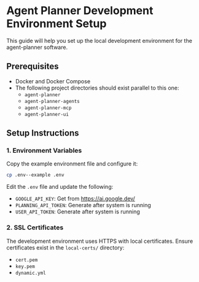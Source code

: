 # Agent Planner Development Environment Setup

This guide will help you set up the local development environment for the agent-planner software.

## Prerequisites

- Docker and Docker Compose
- The following project directories should exist parallel to this one:
  - `agent-planner`
  - `agent-planner-agents`
  - `agent-planner-mcp`
  - `agent-planner-ui`

## Setup Instructions

### 1. Environment Variables

Copy the example environment file and configure it:

```bash
cp .env--example .env
```

Edit the `.env` file and update the following:
- `GOOGLE_API_KEY`: Get from https://ai.google.dev/
- `PLANNING_API_TOKEN`: Generate after system is running
- `USER_API_TOKEN`: Generate after system is running

### 2. SSL Certificates

The development environment uses HTTPS with local certificates. Ensure certificates exist in the `local-certs/` directory:
- `cert.pem`
- `key.pem`
- `dynamic.yml`
